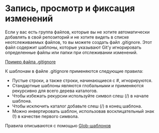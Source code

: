 
Запись, просмотр и фиксация изменений
=====================================

Если у вас есть группа файлов, которые вы не хотите автоматически добавлять в свой репозиторий и не хотите видеть в списке неотслеживаемых файлов, то вы можете создать файл .gitignore. Этот файл содержит шаблоны, которые указывают Git'у игнорировать определенные файлы или папки при отслеживании изменений.

[Пример файла .gitignore](.gitignore)

К шаблонам в файле .gitignore применяются следующие правила:

+ Пустые строки, а также строки, начинающиеся с #, игнорируются.
+ Стандартные шаблоны являются глобальными и применяются рекурсивно для всего дерева каталогов.
+ Чтобы избежать рекурсии используйте символ слеш (/) в начале шаблона.
+ Чтобы исключить каталог добавьте слеш (/) в конец шаблона.
+ Можно инвертировать шаблон, использовав восклицательный знак (!) в качестве первого символа.

Правила описываются с помощью [Glob-шаблонов](https://ru.manpages.org/glob/7)